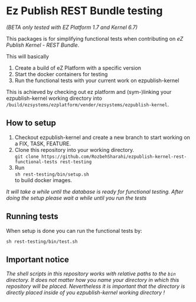# Ez Publish REST Bundle testing

*(BETA only tested with EZ Platform 1.7 and Kernel 6.7)*

This packages is for simplifying functional tests when contributing on *eZ Publish
 Kernel - REST Bundle*.
 
This will basically
1) Create a build of eZ Platform with a specific version
2) Start the docker containers for testing
3) Run the functional tests with your current work on ezpublish-kernel

This is achieved by checking out ez platform and (sym-)linking your ezpublish-kernel working directory into `/build/ezsystems/ezplatform/vender/ezsystems/ezpublish-kernel`.

## How to setup

1) Checkout ezpublish-kernel and create a new branch to start working on a FIX, TASK, FEATURE.
2) Clone this repository into your working directory. <br />`git clone https://github.com/RozbehSharahi/ezpublish-kernel-rest-functional-tests rest-testing`
3) Run <br />`sh rest-testing/bin/setup.sh` <br />to build docker images.

*It will take a while until the database is ready for functional testing. After doing the setup please wait a while until you run the tests*

## Running tests

When setup is done you can run the functional tests by:

`sh rest-testing/bin/test.sh`

## Important notice

*The shell scripts in this repository works with relative paths to the `bin` directory. It does not matter how you name your directory in which this repository will be placed. Nevertheless it is important that the directory is directly placed inside of you ezpublish-kernel working directory !* 